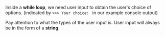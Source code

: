 <!--title={User's choice}-->

<!--concepts={IfStatements.mdx, String.mdx, UserInput.mdx, Casting.mdx, WhileLoops.mdx}-->

<!--badges={Python:4,Software Engineering:1}-->

Inside a **while loop**, we need user input to obtain the user's choice of options. (indicated by `>>> Your choice: ` in our example console output) 

Pay attention to what the types of the user input is. User input will always be in the form of a **string**.

